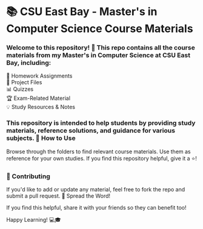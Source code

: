 <h1> 📚 CSU East Bay - Master's in Computer Science Course Materials </h1>

<h3> Welcome to this repository! 🎉 This repo contains all the course materials from my Master's in Computer Science at CSU East Bay, including: </h3>

📝 Homework Assignments <br>
📂 Project Files <br>
📊 Quizzes <br>
🏆 Exam-Related Material <br>
💡 Study Resources & Notes <br>

<h3>This repository is intended to help students by providing study materials, reference solutions, and guidance for various subjects.
🚀 How to Use </h3>

Browse through the folders to find relevant course materials.
Use them as reference for your own studies.
If you find this repository helpful, give it a ⭐!


<h3>🤝 Contributing</h3>

If you'd like to add or update any material, feel free to fork the repo and submit a pull request.
📢 Spread the Word!

If you find this helpful, share it with your friends so they can benefit too!

Happy Learning! 💻🎓
